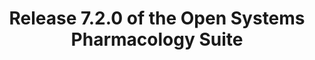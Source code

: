 ---
title:  Release 7.2.0 of the Open Systems Pharmacology Suite
description: We are pleased to announce the new release of the OSP Suite Version 7.2.0 which is now available for download.
icon: cog
github_url: Forum/issues/17
---
